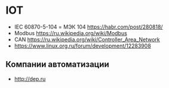 # IOT
* IEC 60870-5-104 = МЭК 104 https://habr.com/post/280818/
* Modbus https://ru.wikipedia.org/wiki/Modbus
* CAN https://ru.wikipedia.org/wiki/Controller_Area_Network
* https://www.linux.org.ru/forum/development/12283908
## Компании автоматизации
* http://dep.ru
